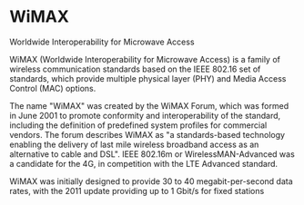 # WiMAX


Worldwide Interoperability for Microwave Access

WiMAX (Worldwide Interoperability for Microwave Access) is a family of
wireless communication standards based on the IEEE 802.16 set of
standards, which provide multiple physical layer (PHY) and Media Access
Control (MAC) options.

The name "WiMAX" was created by the WiMAX Forum, which was formed in
June 2001 to promote conformity and interoperability of the standard,
including the definition of predefined system profiles for commercial
vendors. The forum describes WiMAX as "a standards-based technology
enabling the delivery of last mile wireless broadband access as an
alternative to cable and DSL". IEEE 802.16m or WirelessMAN-Advanced was
a candidate for the 4G, in competition with the LTE Advanced standard.

WiMAX was initially designed to provide 30 to 40 megabit-per-second data
rates, with the 2011 update providing up to 1 Gbit/s for fixed stations

